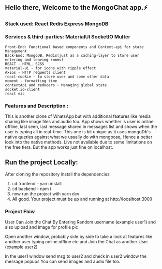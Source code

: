 ## Hello there, Welcome to the MongoChat app.⚡ 

### Stack used: React Redis Express MongoDB


### Services & third-parties: MaterialUI SocketIO Multer

    Front-End: Functional based components and Context-api for state Management
    Back-End: MongoDB, Redis(just as a caching-layer to store user entering and leaving rooms)
    REACT - HTML, SCSS
    material-ui - for icons with ripple effect  
    Axios - HTTP requests client
    react-cookie - to store user and some other data
    moment - formatting time
    contextApi and reducers - Managing global state
    socket.io-client
    react mic

### Features and Description :
This is another clone of WhatsApp but with additional features like media sharing like image files and audio too.
App shows whether is user is online offline, last seen, last message shared in messages list and shows when the user is typing all in real-time.
This one is bit unique as it uses mongoDb's native queries against what we usually do with mongoose, Hence a better look into the native methods. Live not available due to some limitations on the free tiers. But the app works just fine on localhost.

## Run the project Locally:
After cloning the repository 
Install the dependencies
1. cd frontend - yarn install
2. cd backend - npm i
3. now run the project with yarn dev
4. All good. Your project must be up and running at http://localhost:3000

### Project Flow
User Can Join the Chat By Entering Random username (example user1) and also upload and image for profile pic

Open another window, probably side by side to take a look at features like another user typing online offline etc and  Join the Chat as another User (example user2)

In the user1 window send msg to user2 and check in user2 window the message popups
You can send images and audio file too.
